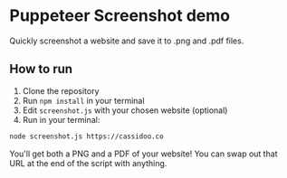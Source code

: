 # Puppeteer Screenshot demo

Quickly screenshot a website and save it to .png and .pdf files.

## How to run

1. Clone the repository
2. Run `npm install` in your terminal
3. Edit `screenshot.js` with your chosen website (optional)
4. Run in your terminal:

```bash
node screenshot.js https://cassidoo.co
```

You'll get both a PNG and a PDF of your website! You can swap out that URL at the end of the script with anything.
